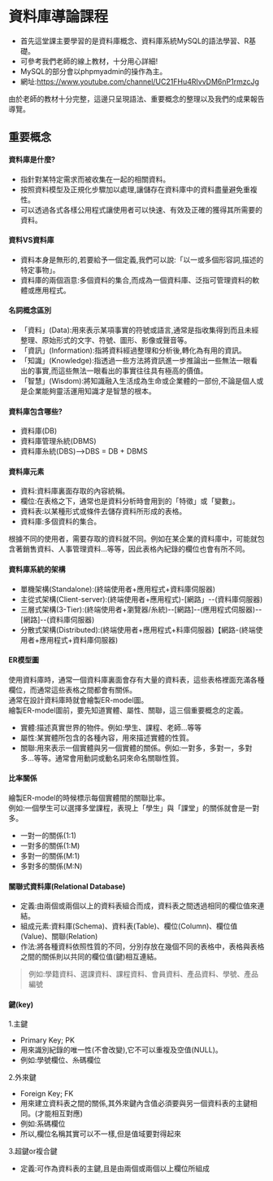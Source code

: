 # 資料庫導論課程
* 首先這堂課主要學習的是資料庫概念、資料庫系統MySQL的語法學習、R基礎。
* 可參考我們老師的線上教材，十分用心詳細!
* MySQL的部分會以phpmyadmin的操作為主。  
* 網址:https://www.youtube.com/channel/UC21FHu4RIvvDM6nP1rmzcJg

由於老師的教材十分完整，這邊只呈現語法、重要概念的整理以及我們的成果報告導覽。  

## 重要概念
#### 資料庫是什麼?
* 指針對某特定需求而被收集在一起的相關資料。  
* 按照資料模型及正規化步驟加以處理,讓儲存在資料庫中的資料盡量避免重複性。  
* 可以透過各式各樣公用程式讓使用者可以快速、有效及正確的獲得其所需要的資料。  

#### 資料VS資料庫
* 資料本身是無形的,若要給予一個定義,我們可以說:「以一或多個形容詞,描述的特定事物」。
* 資料庫的兩個涵意:多個資料的集合,而成為一個資料庫、泛指可管理資料的軟體或應用程式。

#### 名詞概念區別
* 「資料」(Data):用來表示某項事實的符號或語言,通常是指收集得到而且未經整理、原始形式的文字、符號、圖形、影像或聲音等。
* 「資訊」(Information):指將資料經過整理和分析後,轉化為有用的資訊。
* 「知識」(Knowledge):指透過一些方法將資訊進一步推論出一些無法一眼看出的事實,而這些無法一眼看出的事實往往具有極高的價值。
* 「智慧」(Wisdom):將知識融入生活成為生命或企業體的一部份,不論是個人或是企業能夠靈活運用知識才是智慧的根本。

#### 資料庫包含哪些?
* 資料庫(DB)
* 資料庫管理糸統(DBMS)
* 資料庫糸統(DBS)-->DBS = DB + DBMS

#### 資料庫元素
* 資料:資料庫裏面存取的內容統稱。
* 欄位:在表格之下，通常也是資料分析時會用到的「特徵」或「變數」。
* 資料表:以某種形式或條件去儲存資料所形成的表格。
* 資料庫:多個資料的集合。

根據不同的使用者，需要存取的資料就不同。例如在某企業的資料庫中，可能就包含著銷售資料、人事管理資料...等等，因此表格內紀錄的欄位也會有所不同。


#### 資料庫系統的架構
* 單機架構(Standalone):(終端使用者+應用程式+資料庫伺服器)
* 主從式架構(Client-server):(終端使用者+應用程式)-[網路」--(資料庫伺服器)
* 三層式架構(3-Tier):(終端使用者+瀏覽器/糸統)--[網路]--(應用程式伺服器)--[網路]--(資料庫伺服器)
* 分散式架構(Distributed):(終端使用者+應用程式+料庫伺服器)【網路-(終端使用者+應用程式+資料庫伺服器)

#### ER模型圖
使用資料庫時，通常一個資料庫裏面會存有大量的資料表，這些表格裡面充滿各種欄位，而通常這些表格之間都會有關係。  
通常在設計資料庫時就會繪製ER-model圖。  
繪製ER-model圖前，要先知道實體、屬性、關聯，這三個重要概念的定義。
* 實體:描述真實世界的物件。例如:學生、課程、老師...等等
* 屬性:某實體所包含的各種內容，用來描述實體的性質。
* 關聯:用來表示一個實體與另一個實體的關係。例如:一對多，多對一，多對多...等等。通常會用動詞或動名詞來命名關聯性質。

#### 比率關係
繪製ER-model的時候標示每個實體間的關聯比率。  
例如:一個學生可以選擇多堂課程，表現上「學生」與「課堂」的關係就會是一對多。
* 一對一的關係(1:1)
* 一對多的關係(1:M)
* 多對一的關係(M:1)
* 多對多的關係(M:N)

#### 關聯式資料庫(Relational Database)
* 定義:由兩個或兩個以上的資料表組合而成，資料表之間透過相同的欄位值來連結。
* 組成元素:資料庫(Schema)、資料表(Table)、欄位(Column)、欄位值(Value)、關聯(Relation)
* 作法:將各種資料依照性質的不同，分別存放在幾個不同的表格中，表格與表格之間的關係則以共同的欄位值(鍵)相互連結。
> 例如:學籍資料、選課資料、課程資料、會員資料、產品資料、學號、產品編號

#### 鍵(key)
1.主鍵
* Primary Key; PK
* 用來識別紀錄的唯一性(不會改變),它不可以重複及空值(NULL)。
* 例如:學號欄位、糸碼欄位  

2.外來鍵
* Foreign Key; FK
* 用來建立資料表之間的關係,其外來鍵內含值必須要與另一個資料表的主鍵相同。(才能相互對應)
* 例如:系碼欄位
* 所以,欄位名稱其實可以不一樣,但是值域要對得起來  

3.超鍵or複合鍵
* 定義:可作為資料表的主鍵,且是由兩個或兩個以上欄位所組成
